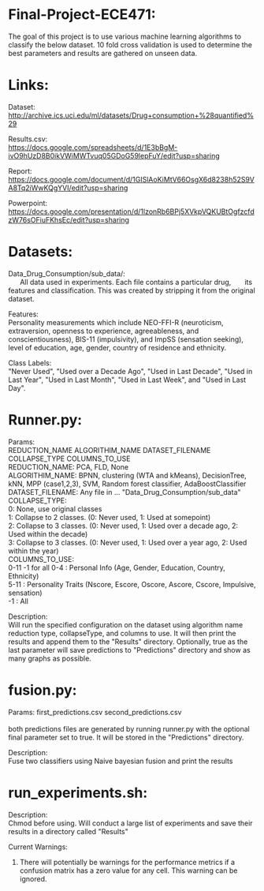 # Final-Project-ECE471:

The goal of this project is to use various machine learning algorithms to classify the below dataset. 10 fold cross validation is used to determine the best parameters and results are gathered on unseen data.
# Links:
   Dataset:<br>
   http://archive.ics.uci.edu/ml/datasets/Drug+consumption+%28quantified%29  

   Results.csv:<br>
   https://docs.google.com/spreadsheets/d/1E3bBgM-ivO9hUzD8B0ikVWiMWTvuq05GDoG59lepFuY/edit?usp=sharing

   Report:  
https://docs.google.com/document/d/1GISlAoKiMtV66OsgX6d8238h52S9VA8Tq2iWwKQgYVI/edit?usp=sharing  

   Powerpoint:  
https://docs.google.com/presentation/d/1lzonRb6BPj5XVkpVQKUBtOgfzcfdzW76sOFiuFKhsEc/edit?usp=sharing

# Datasets:

   Data_Drug_Consumption/sub_data/:  
   &nbsp;&nbsp;&nbsp;&nbsp;&nbsp;&nbsp;All data used in experiments. Each file contains a particular drug, &nbsp;&nbsp;&nbsp;&nbsp;&nbsp;&nbsp;its features and classification. This was created by stripping it from the original dataset.

Features:  
Personality measurements which include NEO-FFI-R (neuroticism, extraversion, openness to experience, agreeableness, and conscientiousness), BIS-11 (impulsivity), and ImpSS (sensation seeking), level of education, age, gender, country of residence and ethnicity.

Class Labels:  
"Never Used", "Used over a Decade Ago", "Used in Last Decade", "Used in Last Year", "Used in Last Month", "Used in Last Week", and "Used in Last Day".

# Runner.py:


Params:  
         REDUCTION_NAME ALGORITHIM_NAME DATASET_FILENAME COLLAPSE_TYPE COLUMNS_TO_USE  
            REDUCTION_NAME: PCA, FLD, None  
            ALGORITHIM_NAME: BPNN, clustering (WTA and kMeans), DecisionTree, kNN, MPP (case1,2,3), SVM, Random forest classifier, AdaBoostClassifier <br>
            DATASET_FILENAME: Any file in ... "Data_Drug_Consumption/sub_data"
COLLAPSE_TYPE: <br>
               0: None, use original classes <br>
               1: Collapse to 2 classes. (0: Never used, 1: Used at somepoint)  <br>
               2: Collapse to 3 classes. (0: Never used, 1: Used over a decade ago, 2: Used within the decade)  <br>
               3: Collapse to 3 classes. (0: Never used, 1: Used over a year ago, 2: Used within the year)  <br>
            COLUMNS_TO_USE: <br>
            0-11 -1 for all
               0-4  : Personal Info (Age, Gender, Education, Country, Ethnicity)  <br>
               5-11 : Personality Traits (Nscore, Escore, Oscore, Ascore, Cscore, Impulsive, sensation)  <br>
               -1   : All

   Description:<br>
         Will run the specified configuration on the dataset using algorithm name    reduction type, collapseType, and columns to use. It will then print the results and append them to the "Results" directory. Optionally, true as the last parameter will save predictions to "Predictions" directory and show as many graphs as possible.

   # fusion.py:
   Params: first_predictions.csv second_predictions.csv <br> <br>
         both predictions files are generated by running runner.py with the optional final parameter set to true. It will be stored in the "Predictions" directory.

   Description: <br>
         Fuse two classifiers using Naive bayesian fusion and print the results

   # run_experiments.sh:
   Description:<br>
         Chmod before using. Will conduct a large list of experiments and save their results in a directory called "Results"

Current Warnings:
   1) There will potentially be warnings for the performance metrics if a confusion matrix has a zero value for any cell. This warning can be ignored.
